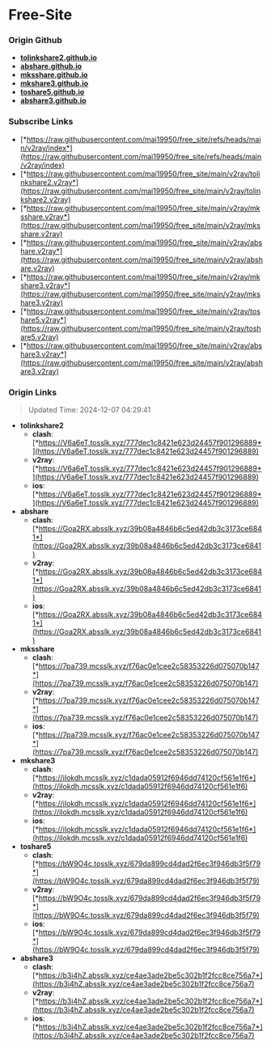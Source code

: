 # Free-Site

### Origin Github

- [**tolinkshare2.github.io**](https://github.com/tolinkshare2/tolinkshare2.github.io)
- [**abshare.github.io**](https://github.com/abshare/abshare.github.io)
- [**mksshare.github.io**](https://github.com/mksshare/mksshare.github.io)
- [**mkshare3.github.io**](https://github.com/mkshare3/mkshare3.github.io)
- [**toshare5.github.io**](https://github.com/toshare5/toshare5.github.io)
- [**abshare3.github.io**](https://github.com/abshare3/abshare3.github.io)

### Subscribe Links

- [*https://raw.githubusercontent.com/mai19950/free_site/refs/heads/main/v2ray/index*](https://raw.githubusercontent.com/mai19950/free_site/refs/heads/main/v2ray/index)
- [*https://raw.githubusercontent.com/mai19950/free_site/main/v2ray/tolinkshare2.v2ray*](https://raw.githubusercontent.com/mai19950/free_site/main/v2ray/tolinkshare2.v2ray)
- [*https://raw.githubusercontent.com/mai19950/free_site/main/v2ray/mksshare.v2ray*](https://raw.githubusercontent.com/mai19950/free_site/main/v2ray/mksshare.v2ray)
- [*https://raw.githubusercontent.com/mai19950/free_site/main/v2ray/abshare.v2ray*](https://raw.githubusercontent.com/mai19950/free_site/main/v2ray/abshare.v2ray)
- [*https://raw.githubusercontent.com/mai19950/free_site/main/v2ray/mkshare3.v2ray*](https://raw.githubusercontent.com/mai19950/free_site/main/v2ray/mkshare3.v2ray)
- [*https://raw.githubusercontent.com/mai19950/free_site/main/v2ray/toshare5.v2ray*](https://raw.githubusercontent.com/mai19950/free_site/main/v2ray/toshare5.v2ray)
- [*https://raw.githubusercontent.com/mai19950/free_site/main/v2ray/abshare3.v2ray*](https://raw.githubusercontent.com/mai19950/free_site/main/v2ray/abshare3.v2ray)

### Origin Links

> Updated Time: 2024-12-07 04:29:41

- **tolinkshare2**
  - **clash**: [*https://V6a6eT.tosslk.xyz/777dec1c8421e623d24457f901296889*](https://V6a6eT.tosslk.xyz/777dec1c8421e623d24457f901296889)
  - **v2ray**: [*https://V6a6eT.tosslk.xyz/777dec1c8421e623d24457f901296889*](https://V6a6eT.tosslk.xyz/777dec1c8421e623d24457f901296889)
  - **ios**: [*https://V6a6eT.tosslk.xyz/777dec1c8421e623d24457f901296889*](https://V6a6eT.tosslk.xyz/777dec1c8421e623d24457f901296889)
- **abshare**
  - **clash**: [*https://Goa2RX.absslk.xyz/39b08a4846b6c5ed42db3c3173ce6841*](https://Goa2RX.absslk.xyz/39b08a4846b6c5ed42db3c3173ce6841)
  - **v2ray**: [*https://Goa2RX.absslk.xyz/39b08a4846b6c5ed42db3c3173ce6841*](https://Goa2RX.absslk.xyz/39b08a4846b6c5ed42db3c3173ce6841)
  - **ios**: [*https://Goa2RX.absslk.xyz/39b08a4846b6c5ed42db3c3173ce6841*](https://Goa2RX.absslk.xyz/39b08a4846b6c5ed42db3c3173ce6841)
- **mksshare**
  - **clash**: [*https://7pa739.mcsslk.xyz/f76ac0e1cee2c58353226d075070b147*](https://7pa739.mcsslk.xyz/f76ac0e1cee2c58353226d075070b147)
  - **v2ray**: [*https://7pa739.mcsslk.xyz/f76ac0e1cee2c58353226d075070b147*](https://7pa739.mcsslk.xyz/f76ac0e1cee2c58353226d075070b147)
  - **ios**: [*https://7pa739.mcsslk.xyz/f76ac0e1cee2c58353226d075070b147*](https://7pa739.mcsslk.xyz/f76ac0e1cee2c58353226d075070b147)
- **mkshare3**
  - **clash**: [*https://iIokdh.mcsslk.xyz/c1dada05912f6946dd74120cf561e1f6*](https://iIokdh.mcsslk.xyz/c1dada05912f6946dd74120cf561e1f6)
  - **v2ray**: [*https://iIokdh.mcsslk.xyz/c1dada05912f6946dd74120cf561e1f6*](https://iIokdh.mcsslk.xyz/c1dada05912f6946dd74120cf561e1f6)
  - **ios**: [*https://iIokdh.mcsslk.xyz/c1dada05912f6946dd74120cf561e1f6*](https://iIokdh.mcsslk.xyz/c1dada05912f6946dd74120cf561e1f6)
- **toshare5**
  - **clash**: [*https://bW9O4c.tosslk.xyz/679da899cd4dad2f6ec3f946db3f5f79*](https://bW9O4c.tosslk.xyz/679da899cd4dad2f6ec3f946db3f5f79)
  - **v2ray**: [*https://bW9O4c.tosslk.xyz/679da899cd4dad2f6ec3f946db3f5f79*](https://bW9O4c.tosslk.xyz/679da899cd4dad2f6ec3f946db3f5f79)
  - **ios**: [*https://bW9O4c.tosslk.xyz/679da899cd4dad2f6ec3f946db3f5f79*](https://bW9O4c.tosslk.xyz/679da899cd4dad2f6ec3f946db3f5f79)
- **abshare3**
  - **clash**: [*https://b3i4hZ.absslk.xyz/ce4ae3ade2be5c302b1f2fcc8ce756a7*](https://b3i4hZ.absslk.xyz/ce4ae3ade2be5c302b1f2fcc8ce756a7)
  - **v2ray**: [*https://b3i4hZ.absslk.xyz/ce4ae3ade2be5c302b1f2fcc8ce756a7*](https://b3i4hZ.absslk.xyz/ce4ae3ade2be5c302b1f2fcc8ce756a7)
  - **ios**: [*https://b3i4hZ.absslk.xyz/ce4ae3ade2be5c302b1f2fcc8ce756a7*](https://b3i4hZ.absslk.xyz/ce4ae3ade2be5c302b1f2fcc8ce756a7)
